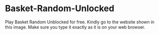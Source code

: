 # Basket-Random-Unlocked
Play Basket Random Unblocked for free. Kindly go to the website shown in this image. Make sure you type it exactly as it is on your web browser.
